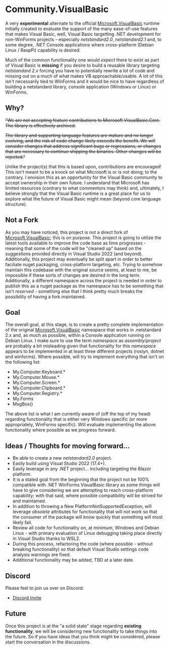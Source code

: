 # Community.VisualBasic

A very **experimental** alternate to the official [Microsoft.VisualBasic](https://github.com/dotnet/runtime/tree/master/src/libraries/Microsoft.VisualBasic.Core) runtime initially created to evaluate the support of the many ease-of-use features that makes Visual Basic, well, Visual Basic targetting .NET development for non-WinForms projects - especially *netstandard2.0*, *netstandard2.1* and, to some degree, .NET Console applications where cross-platform (Debian Linux / RaspPi) capability is desired.

Much of the common functionality one would *expect* there to exist as part of Visual Basic is **missing** if you desire to build a reusable library targeting *netstandard 2.x* forcing you have to potentially rewrite a lot of code and missing out on a much of what makes VB approachable/usable.  A lot of this isn't necessarily tied to WinForms and it would be nice to have regardless of building a netstandard library, console application (Windows or Linux) or WinForms.

## Why?

~~"We are not accepting feature contributions to Microsoft.VisualBasic.Core. The library is effectively archived.~~

~~The library and supporting language features are mature and no longer evolving, and the risk of code change likely exceeds the benefit. We will consider changes that address significant bugs or regressions, or changes that are necessary to continue shipping the binaries. Other changes will be rejected."~~

Unlike the project(s) that this is based upon, contributions are encouraged!  This isn't meant to be a knock on what Microsoft is or is not doing; to the contrary.  I envision this as an opportunity for the Visual Basic community to accept ownership in their own future.  I understand that Microsoft has limited resources (contrary to what commentors may think) and, ultimately, I believe strongly that the Visual Basic runtime is a great place for us to explore what the future of Visual Basic might mean (beyond core language structure).

## Not a Fork

As you may have noticed, this project is not a direct fork of [Microsoft.VisualBasic](https://github.com/dotnet/runtime/tree/master/src/libraries/Microsoft.VisualBasic.Core); this is on purpose.  This project is going to utilize the latest tools available to improve the code base as time progresses - meaning that some of the code will be "cleaned up" based on the suggestions provided directly in Visual Studio 2022 (and beyond).  Additionally, this project may eventually be split apart in order to better faciliate nuget packaging, cross-platform targeting, etc.  Trying to somehow maintain this codebase with the original source seems, at least to me, be impossible if these sorts of changes are desired in the long term.  Additionally, a different namespace across the project is needed in order to publish this as a nuget package as the namespace has to be something that isn't *reserved* - something else that I think pretty much breaks the possibility of having a fork maintained.

## Goal

The overall goal, at this stage, is to create a pretty complete implementation of the original [Microsoft.VisualBasic](https://github.com/dotnet/runtime/tree/master/src/libraries/Microsoft.VisualBasic.Core) namespace that works in .netstandard 2.x and, as much as possible, within a Console application running on Debian Linux.  I make sure to use the term *namespace* as *assembly*/*project* are probably a bit misleading given that functionality for this *namespace* appears to be implemented in at least three different projects (roslyn, dotnet and winforms).  Where possible, will try to implement everything that isn't on the following list:

- My.Computer.Keyboard.*
- My.Computer.Mouse.*
- My.Computer.Screen.*
- My.Computer.Clipboard.*
- My.Computer.Registry.*
- My.Forms
- MsgBox()

The above list is what I am currently aware of (off the top of my head) regarding functionality that is either very Windows specific (or more appropriately, WinForms specific).  Will evaluate implementing the above functionality where possible as we progress forward.

## Ideas / Thoughts for moving forward...

- Be able to create a new *netstandard2.0* project.  
- Easily build using Visual Studio 2022 (17.4+).  
- Easily leverage in any .NET project... including targeting the Blazor platform.
- It is a stated goal from the beginning that the project not be 100% compatible with .NET WinForms VisualBasic library as some things will have to give considering we are attempting to reach cross-platform capability; with that said, where possible compatibility will be strived for and maintained.
- In addition to throwing a New PlatformNotSupportedException, will leverage *obsolete* attributes for functionality that will not work so that the consumer of the package will know quickly that something will most likely fail.
- Review all code for functionality on, at minimum, Windows and Debian Linux - with primary evaluation of Linux debugging taking place directly in Visual Studio thanks to WSL2.  
- During this process, refactoring the code (where possible - without breaking functionality) so that default Visual Studio settings code analysis warnings are fixed. 
- Additional functionality may be added, TBD at a later date.

## Discord

Please feel to join us over on Discord:

- [Discord Invite](https://discord.gg/Y8EH5fF6WG)

## Future

Once this project is at the "a solid state" stage regarding **existing functionality**, we will be considering new functionality to take things into the future.  So if you have ideas that you think might be considered, please start the conversation in the discussions.

